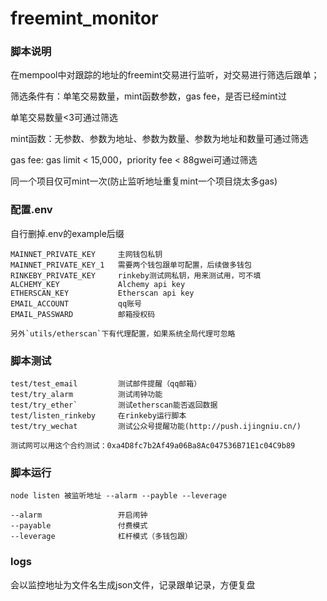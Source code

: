﻿# freemint_monitor

### 脚本说明
在mempool中对跟踪的地址的freemint交易进行监听，对交易进行筛选后跟单；

筛选条件有：单笔交易数量，mint函数参数，gas fee，是否已经mint过

单笔交易数量<3可通过筛选

mint函数：无参数、参数为地址、参数为数量、参数为地址和数量可通过筛选

gas fee: gas limit < 15,000，priority fee < 88gwei可通过筛选

同一个项目仅可mint一次(防止监听地址重复mint一个项目烧太多gas)

### 配置.env
自行删掉.env的example后缀

```
MAINNET_PRIVATE_KEY     主网钱包私钥
MAINNET_PRIVATE_KEY_1   需要两个钱包跟单可配置，后续做多钱包
RINKEBY_PRIVATE_KEY     rinkeby测试网私钥，用来测试用，可不填
ALCHEMY_KEY             Alchemy api key
ETHERSCAN_KEY           Etherscan api key
EMAIL_ACCOUNT           qq账号  
EMAIL_PASSWARD          邮箱授权码
```
```
另外`utils/etherscan`下有代理配置，如果系统全局代理可忽略
```

### 脚本测试

```
test/test_email         测试邮件提醒（qq邮箱）
test/try_alarm          测试闹钟功能
test/try_ether`         测试etherscan能否返回数据
test/listen_rinkeby     在rinkeby运行脚本
test/try_wechat         测试公众号提醒功能(http://push.ijingniu.cn/)

测试网可以用这个合约测试：0xa4D8fc7b2Af49a06Ba8Ac047536B71E1c04C9b89
```

### 脚本运行

```
node listen 被监听地址 --alarm --payble --leverage

--alarm                 开启闹钟
--payable               付费模式
--leverage              杠杆模式（多钱包跟）   
```

### logs

会以监控地址为文件名生成json文件，记录跟单记录，方便复盘
